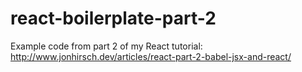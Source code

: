 # react-boilerplate-part-2
Example code from part 2 of my React tutorial: http://www.jonhirsch.dev/articles/react-part-2-babel-jsx-and-react/
